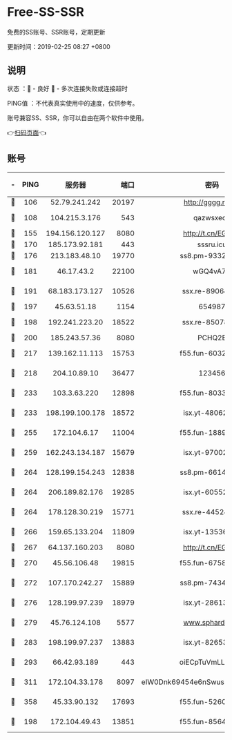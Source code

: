 # Free-SS-SSR

免费的SS账号、SSR账号，定期更新

更新时间：2019-02-25 08:27 +0800

## 说明

状态     ：🙂 - 良好 🙁 - 多次连接失败或连接超时

PING值   ：不代表真实使用中的速度，仅供参考。

账号兼容SS、SSR，你可以自由在两个软件中使用。

👉[扫码页面](https://liesauer.github.io/free-ss-ssr.github.io/)👈

## 账号

|-|PING|服务器|端口|密码|加密方式|区域|
|:----:|:----:|:-----:|-----:|:----:|:----:|:----:|
|🙂|106|52.79.241.242|20197|http://gggg.rocks|chacha20|KR|
|🙂|108|104.215.3.176|543|qazwsxedc|aes-256-gcm|JP|
|🙂|155|194.156.120.127|8080|http://t.cn/EGJIyrl|rc4-md5|RU|
|🙂|170|185.173.92.181|443|sssru.icu|rc4-md5|RU|
|🙂|176|213.183.48.10|19770|ss8.pm-93323963|rc4-md5|RU|
|🙂|181|46.17.43.2|22100|wGQ4vA7D|aes-256-gcm|RU|
|🙂|191|68.183.173.127|10526|ssx.re-89064823|aes-256-cfb|US|
|🙂|197|45.63.51.18|1154|654987|chacha20|US|
|🙂|198|192.241.223.20|18522|ssx.re-85078137|aes-256-cfb|US|
|🙂|200|185.243.57.36|8080|PCHQ2E|rc4-md5|US|
|🙂|217|139.162.11.113|15753|f55.fun-60326778|aes-256-cfb|SG|
|🙂|218|204.10.89.10|36477|123456|aes-256-cfb|US|
|🙂|233|103.3.63.220|12898|f55.fun-80336552|aes-256-cfb|SG|
|🙂|233|198.199.100.178|18572|isx.yt-48062937|aes-256-cfb|US|
|🙂|255|172.104.6.17|11004|f55.fun-18893031|aes-256-cfb|US|
|🙂|259|162.243.134.187|15679|isx.yt-97002666|aes-256-cfb|US|
|🙂|264|128.199.154.243|12838|ss8.pm-66149074|aes-256-cfb|SG|
|🙂|264|206.189.82.176|19285|isx.yt-60552819|aes-256-cfb|SG|
|🙂|264|178.128.30.219|15771|ssx.re-44524378|aes-256-cfb|SG|
|🙂|266|159.65.133.204|11809|isx.yt-13536858|aes-256-cfb|SG|
|🙂|267|64.137.160.203|8080|http://t.cn/EGJIyrl|rc4-md5|CA|
|🙂|270|45.56.106.48|19815|f55.fun-67580626|aes-256-cfb|US|
|🙂|272|107.170.242.27|15889|ss8.pm-74341344|aes-256-cfb|US|
|🙂|276|128.199.97.239|18979|isx.yt-28613009|aes-256-cfb|SG|
|🙂|279|45.76.124.108|5577|www.sphard.com|aes-256-cfb|AU|
|🙂|283|198.199.97.237|13883|isx.yt-82653144|aes-256-cfb|US|
|🙂|293|66.42.93.189|443|oiECpTuVmLLxk4Ts|aes-256-cfb|US|
|🙂|311|172.104.33.178|8097|eIW0Dnk69454e6nSwuspv9DmS201tQ0D|aes-256-cfb|SG|
|🙂|358|45.33.90.132|17693|f55.fun-52609109|aes-256-cfb|US|
|🙂|198|172.104.49.43|13851|f55.fun-85640290|aes-256-cfb|SG|
